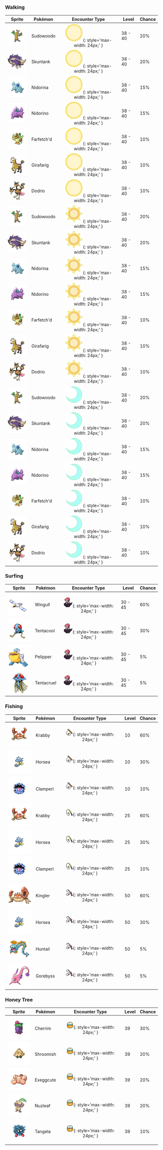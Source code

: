 ### Walking

| Sprite | Pokémon | Encounter Type | Level | Chance |
|:------:|---------|:--------------:|-------|--------|
| ![Sudowoodo](../../assets/sprites/sudowoodo/front.gif) | Sudowoodo | ![Morning](../../assets/encounter_types/morning.png "Morning"){: style='max-width: 24px;' } | 38 - 40 | 20% |
| ![Skuntank](../../assets/sprites/skuntank/front.gif) | Skuntank | ![Morning](../../assets/encounter_types/morning.png "Morning"){: style='max-width: 24px;' } | 38 - 40 | 20% |
| ![Nidorina](../../assets/sprites/nidorina/front.gif) | Nidorina | ![Morning](../../assets/encounter_types/morning.png "Morning"){: style='max-width: 24px;' } | 38 - 40 | 15% |
| ![Nidorino](../../assets/sprites/nidorino/front.gif) | Nidorino | ![Morning](../../assets/encounter_types/morning.png "Morning"){: style='max-width: 24px;' } | 38 - 40 | 15% |
| ![Farfetch'd](../../assets/sprites/farfetchd/front.gif) | Farfetch'd | ![Morning](../../assets/encounter_types/morning.png "Morning"){: style='max-width: 24px;' } | 38 - 40 | 10% |
| ![Girafarig](../../assets/sprites/girafarig/front.gif) | Girafarig | ![Morning](../../assets/encounter_types/morning.png "Morning"){: style='max-width: 24px;' } | 38 - 40 | 10% |
| ![Dodrio](../../assets/sprites/dodrio/front.gif) | Dodrio | ![Morning](../../assets/encounter_types/morning.png "Morning"){: style='max-width: 24px;' } | 38 - 40 | 10% |
| ![Sudowoodo](../../assets/sprites/sudowoodo/front.gif) | Sudowoodo | ![Day](../../assets/encounter_types/day.png "Day"){: style='max-width: 24px;' } | 38 - 40 | 20% |
| ![Skuntank](../../assets/sprites/skuntank/front.gif) | Skuntank | ![Day](../../assets/encounter_types/day.png "Day"){: style='max-width: 24px;' } | 38 - 40 | 20% |
| ![Nidorina](../../assets/sprites/nidorina/front.gif) | Nidorina | ![Day](../../assets/encounter_types/day.png "Day"){: style='max-width: 24px;' } | 38 - 40 | 15% |
| ![Nidorino](../../assets/sprites/nidorino/front.gif) | Nidorino | ![Day](../../assets/encounter_types/day.png "Day"){: style='max-width: 24px;' } | 38 - 40 | 15% |
| ![Farfetch'd](../../assets/sprites/farfetchd/front.gif) | Farfetch'd | ![Day](../../assets/encounter_types/day.png "Day"){: style='max-width: 24px;' } | 38 - 40 | 10% |
| ![Girafarig](../../assets/sprites/girafarig/front.gif) | Girafarig | ![Day](../../assets/encounter_types/day.png "Day"){: style='max-width: 24px;' } | 38 - 40 | 10% |
| ![Dodrio](../../assets/sprites/dodrio/front.gif) | Dodrio | ![Day](../../assets/encounter_types/day.png "Day"){: style='max-width: 24px;' } | 38 - 40 | 10% |
| ![Sudowoodo](../../assets/sprites/sudowoodo/front.gif) | Sudowoodo | ![Night](../../assets/encounter_types/night.png "Night"){: style='max-width: 24px;' } | 38 - 40 | 20% |
| ![Skuntank](../../assets/sprites/skuntank/front.gif) | Skuntank | ![Night](../../assets/encounter_types/night.png "Night"){: style='max-width: 24px;' } | 38 - 40 | 20% |
| ![Nidorina](../../assets/sprites/nidorina/front.gif) | Nidorina | ![Night](../../assets/encounter_types/night.png "Night"){: style='max-width: 24px;' } | 38 - 40 | 15% |
| ![Nidorino](../../assets/sprites/nidorino/front.gif) | Nidorino | ![Night](../../assets/encounter_types/night.png "Night"){: style='max-width: 24px;' } | 38 - 40 | 15% |
| ![Farfetch'd](../../assets/sprites/farfetchd/front.gif) | Farfetch'd | ![Night](../../assets/encounter_types/night.png "Night"){: style='max-width: 24px;' } | 38 - 40 | 10% |
| ![Girafarig](../../assets/sprites/girafarig/front.gif) | Girafarig | ![Night](../../assets/encounter_types/night.png "Night"){: style='max-width: 24px;' } | 38 - 40 | 10% |
| ![Dodrio](../../assets/sprites/dodrio/front.gif) | Dodrio | ![Night](../../assets/encounter_types/night.png "Night"){: style='max-width: 24px;' } | 38 - 40 | 10% |

### Surfing

| Sprite | Pokémon | Encounter Type | Level | Chance |
|:------:|---------|:--------------:|-------|--------|
| ![Wingull](../../assets/sprites/wingull/front.gif) | Wingull | ![Surf](../../assets/encounter_types/surf.png "Surf"){: style='max-width: 24px;' } | 30 - 45 | 60% |
| ![Tentacool](../../assets/sprites/tentacool/front.gif) | Tentacool | ![Surf](../../assets/encounter_types/surf.png "Surf"){: style='max-width: 24px;' } | 30 - 45 | 30% |
| ![Pelipper](../../assets/sprites/pelipper/front.gif) | Pelipper | ![Surf](../../assets/encounter_types/surf.png "Surf"){: style='max-width: 24px;' } | 30 - 45 | 5% |
| ![Tentacruel](../../assets/sprites/tentacruel/front.gif) | Tentacruel | ![Surf](../../assets/encounter_types/surf.png "Surf"){: style='max-width: 24px;' } | 30 - 45 | 5% |

### Fishing

| Sprite | Pokémon | Encounter Type | Level | Chance |
|:------:|---------|:--------------:|-------|--------|
| ![Krabby](../../assets/sprites/krabby/front.gif) | Krabby | ![Old Rod](../../assets/encounter_types/old_rod.png "Old Rod"){: style='max-width: 24px;' } | 10 | 60% |
| ![Horsea](../../assets/sprites/horsea/front.gif) | Horsea | ![Old Rod](../../assets/encounter_types/old_rod.png "Old Rod"){: style='max-width: 24px;' } | 10 | 30% |
| ![Clamperl](../../assets/sprites/clamperl/front.gif) | Clamperl | ![Old Rod](../../assets/encounter_types/old_rod.png "Old Rod"){: style='max-width: 24px;' } | 10 | 10% |
| ![Krabby](../../assets/sprites/krabby/front.gif) | Krabby | ![Good Rod](../../assets/encounter_types/good_rod.png "Good Rod"){: style='max-width: 24px;' } | 25 | 60% |
| ![Horsea](../../assets/sprites/horsea/front.gif) | Horsea | ![Good Rod](../../assets/encounter_types/good_rod.png "Good Rod"){: style='max-width: 24px;' } | 25 | 30% |
| ![Clamperl](../../assets/sprites/clamperl/front.gif) | Clamperl | ![Good Rod](../../assets/encounter_types/good_rod.png "Good Rod"){: style='max-width: 24px;' } | 25 | 10% |
| ![Kingler](../../assets/sprites/kingler/front.gif) | Kingler | ![Super Rod](../../assets/encounter_types/super_rod.png "Super Rod"){: style='max-width: 24px;' } | 50 | 60% |
| ![Horsea](../../assets/sprites/horsea/front.gif) | Horsea | ![Super Rod](../../assets/encounter_types/super_rod.png "Super Rod"){: style='max-width: 24px;' } | 50 | 30% |
| ![Huntail](../../assets/sprites/huntail/front.gif) | Huntail | ![Super Rod](../../assets/encounter_types/super_rod.png "Super Rod"){: style='max-width: 24px;' } | 50 | 5% |
| ![Gorebyss](../../assets/sprites/gorebyss/front.gif) | Gorebyss | ![Super Rod](../../assets/encounter_types/super_rod.png "Super Rod"){: style='max-width: 24px;' } | 50 | 5% |

### Honey Tree

| Sprite | Pokémon | Encounter Type | Level | Chance |
|:------:|---------|:--------------:|-------|--------|
| ![Cherrim](../../assets/sprites/cherrim/front.gif) | Cherrim | ![Honey Tree](../../assets/encounter_types/honey_tree.png "Honey Tree"){: style='max-width: 24px;' } | 39 | 30% |
| ![Shroomish](../../assets/sprites/shroomish/front.gif) | Shroomish | ![Honey Tree](../../assets/encounter_types/honey_tree.png "Honey Tree"){: style='max-width: 24px;' } | 39 | 20% |
| ![Exeggcute](../../assets/sprites/exeggcute/front.gif) | Exeggcute | ![Honey Tree](../../assets/encounter_types/honey_tree.png "Honey Tree"){: style='max-width: 24px;' } | 39 | 20% |
| ![Nuzleaf](../../assets/sprites/nuzleaf/front.gif) | Nuzleaf | ![Honey Tree](../../assets/encounter_types/honey_tree.png "Honey Tree"){: style='max-width: 24px;' } | 39 | 20% |
| ![Tangela](../../assets/sprites/tangela/front.gif) | Tangela | ![Honey Tree](../../assets/encounter_types/honey_tree.png "Honey Tree"){: style='max-width: 24px;' } | 39 | 10% |

